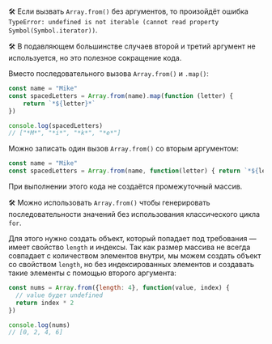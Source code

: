 🛠 Если вызвать `Array.from()` без аргументов, то произойдёт ошибка `TypeError: undefined is not iterable (cannot read property Symbol(Symbol.iterator))`.

🛠 В подавляющем большинстве случаев второй и третий аргумент не используется, но это полезное сокращение кода.

Вместо последовательного вызова `Array.from()` и `.map()`:

```js
const name = "Mike"
const spacedLetters = Array.from(name).map(function (letter) {
    return `*${letter}*`
})

console.log(spacedLetters)
// ["*M*", "*i*", "*k*", "*e*"]
```

Можно записать один вызов `Array.from()` со вторым аргументом:

```js
const name = "Mike"
const spacedLetters = Array.from(name, function(letter) { return `*${letter}*` })
```

При выполнении этого кода не создаётся промежуточный массив.

🛠 Можно использовать `Array.from()` чтобы генерировать последовательности значений без использования классического цикла `for`.

Для этого нужно создать объект, который попадает под требования — имеет свойство `length` и индексы. Так как размер массива не всегда совпадает с количеством элементов внутри, мы можем создать объект со свойством `length`, но без индексированных элементов и создавать такие элементы с помощью второго аргумента:

```js
const nums = Array.from({length: 4}, function(value, index) {
  // value будет undefined
  return index * 2
})

console.log(nums)
// [0, 2, 4, 6]
```
